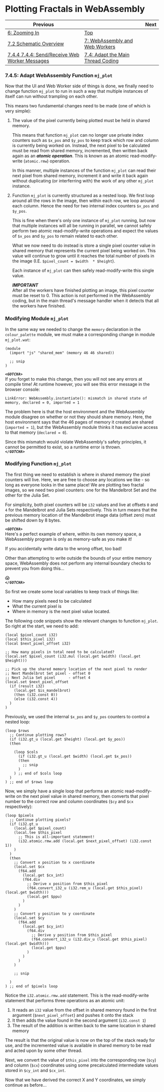 # Plotting Fractals in WebAssembly

| Previous | | Next
|---|---|---
| [6: Zooming In](../../../06%20Zoom%20Image/) | [Top](/chriswhealy/plotting-fractals-in-webassembly) |
| [7.2 Schematic Overview](../../02/) | [7: WebAssembly and Web Workers](../../) |
| [7.4.4 7.4.4: Send/Receive Web Worker Messages](../04/)  | [7.4: Adapt the Main Thread Coding](../) |

### 7.4.5: Adapt WebAssembly Function `mj_plot`

Now that the UI and Web Worker side of things is done, we finally need to change function `mj_plot` to run in such a way that multiple instances of itself can run without trampling on each other.

This means two fundamental changes need to be made (one of which is very simple):

1. The value of the pixel currently being plotted must be held in shared memory.

   This means that function `mj_plot` can no longer use private index counters such as `$x_pos` and `$y_pos` to keep track which row and column is currently being worked on.
   Instead, the next pixel to be calculated must be read from shared memory, incremented, then written back again as an ***atomic operation***.
   This is known as an atomic read-modify-write (`atomic.rmw`) operation.

   In this manner, multiple instances of the function `mj_plot` can read their next pixel from shared memory, increment it and write it back again without duplicating (or interferring with) the work of any other `mj_plot` instance.

1. Function `mj_plot` is currently structured as a nested loop.
   We first loop around all the rows in the image, then within each row, we loop around each column.
   Hence the need for two internal index counters `$x_pos` and `$y_pos`.

   This is fine when there's only one instance of `mj_plot` running, but now that multiple instances will all be running in parallel, we cannot safely perform two atomic read-modify-write operations and expect the values of `$x_pos` and `$y_pos` to remain related to each other.

   What we now need to do instead is store a single pixel counter value in shared memory that represents the current pixel being worked on.
   This value will continue to grow until it reaches the total number of pixels in the image (I.E. `$pixel_count = $width  * $height`).

   Each instance of `mj_plot` can then safely read-modify-write this single value.

   ***IMPORTANT***<br>
   After all the workers have finished plotting an image, this pixel counter must be reset to 0.
   This action is not performed in the WebAssembly coding, but in the main thread's message handler when it detects that all the workers have finished.

### Modifying Module `mj_plot`

In the same way we needed to change the `memory` declaration in the `colour_palette` module, we must make a corresponding change in module `mj_plot.wat`:

```wast
(module
  (import "js" "shared_mem" (memory 46 46 shared))

  ;; snip
)
```

***`<GOTCHA>`***<br>
If you forget to make this change, then you will not see any errors at compile time!
At runtime however, you will see this error message in the browser console:

```
LinkError: WebAssembly.instantiate(): mismatch in shared state of memory, declared = 0, imported = 1
```

The problem here is that the host environment and the WebAssembly module disagree on whether or not they should share memory.
Here, the host environment says that the 46 pages of memory it created are shared (`imported = 1`), but the WebAssembly module thinks it has exclusive access to that memory (`declared = 0`). 

Since this mismatch would violate WebAssembly's safety principles, it cannot be permitted to exist, so a runtime error is thrown.<br>
***`</GOTCHA>`***


### Modifying Function `mj_plot`

The first thing we need to establish is where in shared memory the pixel counters will live.
Here, we are free to choose any locations we like - so long as everyone looks in the same place!
We are plotting two fractal images, so we need two pixel counters: one for the Mandelbrot Set and the other for the Julia Set.

For simplicity, both pixel counters will be `i32` values and live at offsets `0` and `4` for the Mandelbrot and Julia Sets respectively.
This in turn means that the previous memory location of the Mandelbrot image data (offset zero) must be shifted down by 8 bytes.

***`<GOTCHA>`***<br>
Here's a perfect example of where, within its own memory space, a WebAssembly program is only as memory-safe as you make it!

If you accidentally write data to the wrong offset, too bad!

Other than attempting to write outside the bounds of your entire memory space, WebAssembly does not perform any internal boundary checks to prevent you from doing this...

😱<br>
***`</GOTCHA>`***

So first we create some local variables to keep track of things like:

* How many pixels need to be calculated
* What the current pixel is
* Where in memory is the next pixel value located.

The following code snippets show the relevant changes to function `mj_plot`.
So right at the start, we need to add:

```wast
(local $pixel_count i32)
(local $this_pixel i32)
(local $next_pixel_offset i32)

;; How many pixels in total need to be calculated?
(local.set $pixel_count (i32.mul (local.get $width) (local.get $height)))

;; Pick up the shared memory location of the next pixel to render
;; Next Mandelbrot Set pixel - offset 0
;; Next Julia Set pixel      - offset 4
(local.set $next_pixel_offset
  (if (result i32)
    (local.get $is_mandelbrot)
    (then (i32.const 0))
    (else (i32.const 4))
  )
)
```

Previously, we used the internal `$x_pos` and `$y_pos` counters to control a nested loop:

```wast
(loop $rows
  ;; Continue plotting rows?
  (if (i32.gt_u (local.get $height) (local.get $y_pos))
  (then

    (loop $cols
      (if (i32.gt_u (local.get $width) (local.get $x_pos))
      (then
        ;; snip
      )
    ) ;; end of $cols loop
  )
) ;; end of $rows loop
```

Now, we simply have a single loop that performs an atomic read-modify-write on the next pixel value in shared memory, then converts that pixel number to the correct row and column coordinates (`$cy` and `$cx` respectively):

```wast
(loop $pixels
  ;; Continue plotting pixels?
  (if (i32.gt_u
    (local.get $pixel_count)
    (local.tee $this_pixel
      ;; This is all-important statement!
      (i32.atomic.rmw.add (local.get $next_pixel_offset) (i32.const 1))
    )
  )
  (then
    ;; Convert x position to x coordinate
    (local.set $cx
      (f64.add
        (local.get $cx_int)
        (f64.div
          ;; Derive x position from $this_pixel
          (f64.convert_i32_u (i32.rem_u (local.get $this_pixel) (local.get $width)))
          (local.get $ppu)
        )
      )
    )
    ;; Convert y position to y coordinate
    (local.set $cy
      (f64.add
        (local.get $cy_int)
          (f64.div
            ;; Derive y position from $this_pixel
            (f64.convert_i32_u (i32.div_u (local.get $this_pixel) (local.get $width)))
            (local.get $ppu)
          )
        )
      )
    )

    ;; snip

  )
) ;; end of $pixels loop
```

Notice the `i32.atomic.rmw.add` statement.
This is the read-modify-write statement that performs three operations as an atomic unit:

1. It reads an `i32` value from the offset in shared memory found in the first argument (`$next_pixel_offset`) and pushes it onto the stack
1. It then adds the value found in the second argument (`i32.const 1`)
1. The result of the addition is written back to the same location in shared memory

The result is that the original value is now on the top of the stack ready for use, and the incremented value is available in shared memory to be read and acted upon by some other thread.

Next, we convert the value of `$this_pixel` into the corresponding row (`$cy`) and column (`$cx`) coordinates using some precalculated intermediate values stored in `$cy_int` and `$cx_int`.

Now that we have derived the correct X and Y coordinates, we simply continue as before...
